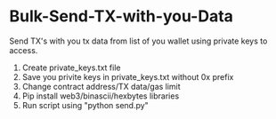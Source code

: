 # Bulk-Send-TX-with-you-Data

Send TX's with you tx data from list of you wallet using private keys to access.

1. Create private_keys.txt file
2. Save you privite keys in private_keys.txt without 0x prefix
3. Change contract address/TX data/gas limit
4. Pip install web3/binascii/hexbytes libraries
5. Run script using "python send.py"
